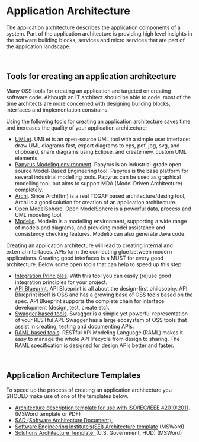 # Application Architecture


The application architecture describes the application components of a
system. Part of the application architecture is providing high level
insights in the software building blocks, services and micro services
that are part of the application landscape.

 

Tools for creating an application architecture
----------------------------------------------

Many OSS tools for creating an application are targeted on creating
software code. Although an IT architect should be able to code, most of
the time architects are more concerned with designing building blocks,
interfaces and implementation constrains.

Using the following tools for creating an application architecture saves
time and increases the quality of your application architecture:

-   <span
    class="repository-meta-content">[UMLet](http://www.umlet.com/).
    UMLet is an open-source UML tool with a simple user interface: draw
    UML diagrams fast, export diagrams to eps, pdf, jpg, svg, and
    clipboard, share diagrams using Eclipse, and create new, custom UML
    elements.\
     </span>
-   [Papyrus Modeling environment](http://www.eclipse.org/papyrus/).
    Papyrus is an industrial-grade open source Model-Based
    Engineering tool. Papyrus is the base platform for several
    industrial modelling tools. Papyrus can be used as graphical
    modelling tool, but aims to support MDA (Model Driven Architecture)
    completely.
-   [Archi](http://www.archimatetool.com/). Since Archi(tm) is a real
    TOGAF based architecture/desing tool, Archi is a good solution for
    creation of an application architecture.
-   [Open ModelSphere](http://www.modelsphere.com/org/). Open
    ModelSphere is a powerful data, process and UML modeling tool.
-   [Modelio](http://www.modelio.org). Modelio is a modelling
    environment, supporting a wide range of models and diagrams, and
    providing model assistance and consistency checking features.
    Modelio can also generate Java code.

Creating an application architecture will lead to creating internal and
external interfaces. APIs form the connecting glue between modern
applications. Creating good interfaces is a MUST for every good
architecture. Below some open tools that can help to speed up this step:

-   [Integration
    Principles](https://nocomplexity.com/integration-principles/). With
    this tool you can easily (re)use good integration principles for
    your project.
-   [API Blueprint.](https://apiblueprint.org/) API Blueprint is all
    about the design-first philosophy. API Blueprint itself is OSS and
    has a growing base of OSS tools based on the spec. API Blueprint
    supports the complete chain for interface development (design, test,
    create etc).
-   [Swagger based tools](http://swagger.io/open-source-integrations/).
    Swagger is a simple yet powerful representation of your RESTful API.
    Swagger has a large ecosystem of OSS tools that assist in creating,
    testing and documenting APIs.
-   [RAML based tools](http://raml.org/projects/projects). RESTful API
    Modeling Language (RAML) makes it easy to manage the whole API
    lifecycle from design to sharing. The RAML specification is designed
    for design APIs better and faster.

 

Application Architecture Templates
----------------------------------

To speed up the process of creating an application architecture you
SHOULD make use of one of the templates below.

-   [Architecture description template for use with ISO/IEC/IEEE
    42010:2011](http://www.iso-architecture.org/ieee-1471/templates/).
    (MSWord template or PDF)
-   [SAD (Software Architecture
    Document) ](http://eras.readthedocs.io/en/latest/doc/templates/sad-template.html)
-   [Software Engineering Institute’s(SEI) Architecture
    template](http://www.sei.cmu.edu/downloads/sad/SAD_template_05Feb2006.dot) (MSWord)
-   [Solutions Architecture Template
     ](http://portal.hud.gov/hudportal/documents/huddoc?id=sol_arc.docx)(U.S.
    Government, HUD) (MSWord)

 